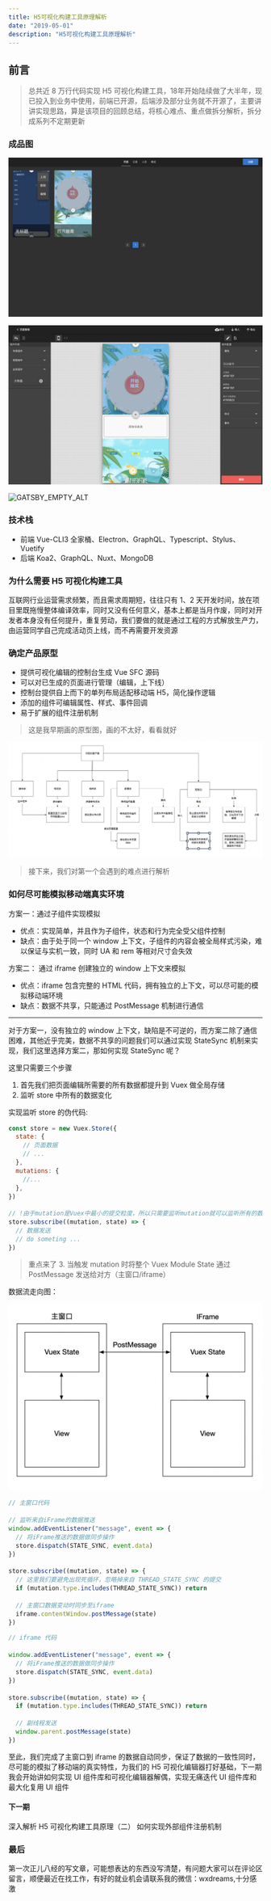 ```yaml
---
title: H5可视化构建工具原理解析
date: "2019-05-01"
description: "H5可视化构建工具原理解析"
---
```


## 前言

> 总共近 8 万行代码实现 H5 可视化构建工具，18年开始陆续做了大半年，现已投入到业务中使用，前端已开源，后端涉及部分业务就不开源了，主要讲讲实现思路，算是该项目的回顾总结，将核心难点、重点做拆分解析，拆分成系列不定期更新

### 成品图

![GATSBY_EMPTY_ALT](./16ae9958bc946311.png)

![GATSBY_EMPTY_ALT](./16ae9b6de710cc84.png)

![GATSBY_EMPTY_ALT](./Kapture.gif)

### 技术栈

- 前端 Vue-CLI3 全家桶、Electron、GraphQL、Typescript、Stylus、Vuetify
- 后端 Koa2、GraphQL、Nuxt、MongoDB

### 为什么需要 H5 可视化构建工具

互联网行业运营需求频繁，而且需求周期短，往往只有 1、2 天开发时间，放在项目里既拖慢整体编译效率，同时又没有任何意义，基本上都是当月作废，同时对开发者本身没有任何提升，重复劳动，我们要做的就是通过工程的方式解放生产力，由运营同学自己完成活动页上线，而不再需要开发资源

### 确定产品原型

- 提供可视化编辑的控制台生成 Vue SFC 源码
- 可以对已生成的页面进行管理（编辑，上下线）
- 控制台提供自上而下的单列布局适配移动端 H5，简化操作逻辑
- 添加的组件可编辑属性、样式、事件回调
- 易于扩展的组件注册机制

> 这是我早期画的原型图，画的不太好，看看就好

![](./16ae997b4ead7b01.png)

> 接下来，我们对第一个会遇到的难点进行解析

### 如何尽可能模拟移动端真实环境

方案一：通过子组件实现模拟

- 优点：实现简单，并且作为子组件，状态和行为完全受父组件控制
- 缺点：由于处于同一个 window 上下文，子组件的内容会被全局样式污染，难以保证与实机一致，同时 UA 和 rem 等相对尺寸会失效

方案二：
通过 iframe 创建独立的 window 上下文来模拟

- 优点：iframe 包含完整的 HTML 代码，拥有独立的上下文，可以尽可能的模拟移动端环境
- 缺点：数据不共享，只能通过 PostMessage 机制进行通信

---

对于方案一，没有独立的 window 上下文，缺陷是不可逆的，而方案二除了通信困难，其他近乎完美，数据不共享的问题我们可以通过实现 StateSync 机制来实现，我们这里选择方案二，那如何实现 StateSync 呢？

这里只需要三个步骤

1. 首先我们把页面编辑所需要的所有数据都提升到 Vuex 做全局存储
2. 监听 store 中所有的数据变化

实现监听 store 的伪代码:

```js
const store = new Vuex.Store({
  state: {
    // 页面数据
    // ...
  },
  mutations: {
    //...
  },
})

// !由于mutation是Vuex中最小的提交粒度，所以只需要监听mutation就可以监听所有的数据变动
store.subscribe((mutation, state) => {
  // 数据发送
  // do someting ...
})
```

> 重点来了 3. 当触发 mutation 时将整个 Vuex Module State 通过 PostMessage 发送给对方（主窗口/iframe）

数据流走向图：

![](./16ae999ad64f2754.png)

```js
// 主窗口代码

// 监听来自iFrame的数据推送
window.addEventListener("message", event => {
  // 将iFrame推送的数据做同步操作
  store.dispatch(STATE_SYNC, event.data)
})

store.subscribe((mutation, state) => {
  // 这里我们要避免出现死循环，忽略掉来自 THREAD_STATE_SYNC 的提交
  if (mutation.type.includes(THREAD_STATE_SYNC)) return

  // 主窗口数据变动时同步至iframe
  iframe.contentWindow.postMessage(state)
})
```

```js
// iframe 代码

window.addEventListener("message", event => {
  // 将iFrame推送的数据做同步操作
  store.dispatch(STATE_SYNC, event.data)
})

store.subscribe((mutation, state) => {
  if (mutation.type.includes(THREAD_STATE_SYNC)) return

  // 副线程发送
  window.parent.postMessage(state)
})
```

至此，我们完成了主窗口到 iframe 的数据自动同步，保证了数据的一致性同时，尽可能的模拟了移动端的真实特性，为我们的 H5 可视化编辑器打好基础，下一期我会开始讲如何实现 UI 组件库和可视化编辑器解偶，实现无痛迭代 UI 组件库和最大化复用 UI 组件

#### 下一期

深入解析 H5 可视化构建工具原理（二） 如何实现外部组件注册机制

### 最后

第一次正儿八经的写文章，可能想表达的东西没写清楚，有问题大家可以在评论区留言，顺便最近在找工作，有好的就业机会请联系我的微信：wxdreams,十分感激
